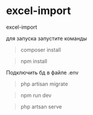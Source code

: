# excel-import
excel-import

для запуска запустите команды

> composer install

> npm install

Подключить бд в файле .env

>php artisan migrate

>npm run dev

>php artsan serve
